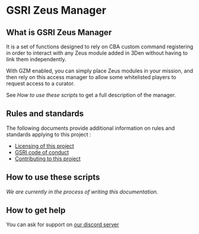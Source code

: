 # GSRI Zeus Manager

## What is GSRI Zeus Manager

It is a set of functions designed to rely on CBA custom command registering in order to interact with any Zeus module added in 3Den without having to link them independently.

With GZM enabled, you can simply place Zeus modules in your mission, and then rely on this access manager to allow some whitelisted players to request access to a curator.

See *How to use these scripts* to get a full description of the manager.

## Rules and standards

The following documents provide additional information on rules and standards applying to this project :

*   [Licensing of this project](./LICENSE.md)
*   [GSRI code of conduct](https://github.com/team-gsri/CodeOfConduct/blob/master/.github/CODE_OF_CONDUCT.md)
*   [Contributing to this project](./CONTRIBUTING.md)

## How to use these scripts

*We are currently in the process of writing this documentation.*

## How to get help

You can ask for support on [our discord server](https://discord.gg/bhMn4jd)